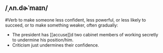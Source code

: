## /ˌʌn.dɚˈmaɪn/
#Verb
to make someone less confident, less powerful, or less likely to succeed, or to make something weaker, often gradually:

- The president has [[accuse]]d two cabinet members of working secretly to undermine his position/him. 
- Criticism just undermines their confidence.